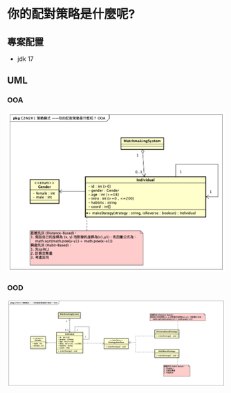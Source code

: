# 你的配對策略是什麼呢?
## 專案配置
- jdk 17

## UML
### OOA
![image](C2M2H1你的配對策略是什麼呢OOA.png)
### OOD
![image](C2M2H1你的配對策略是什麼呢OOD.png)